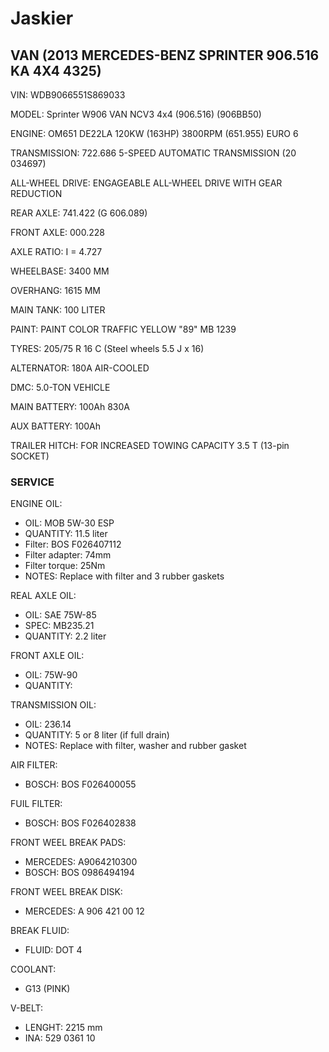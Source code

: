 # Jaskier

## VAN (2013 MERCEDES-BENZ SPRINTER 906.516 KA 4X4 4325)

VIN: 
  WDB9066551S869033

MODEL: 
  Sprinter W906 VAN NCV3 4x4 (906.516) (906BB50)

ENGINE: 
  OM651 DE22LA 120KW (163HP) 3800RPM (651.955) EURO 6

TRANSMISSION: 
  722.686 5-SPEED AUTOMATIC TRANSMISSION (20 034697)

ALL-WHEEL DRIVE: 
  ENGAGEABLE ALL-WHEEL DRIVE WITH GEAR REDUCTION

REAR AXLE: 
  741.422 (G 606.089)

FRONT AXLE:	
  000.228

AXLE RATIO: 
  I = 4.727

WHEELBASE: 
  3400 MM

OVERHANG: 
  1615 MM

MAIN TANK: 
  100 LITER

PAINT: 
  PAINT COLOR TRAFFIC YELLOW "89" MB 1239

TYRES: 
  205/75 R 16 C (Steel wheels 5.5 J x 16)

ALTERNATOR: 
  180A AIR-COOLED

DMC: 
  5.0-TON VEHICLE

MAIN BATTERY:
  100Ah 830A

AUX BATTERY:
  100Ah

TRAILER HITCH: 
  FOR INCREASED TOWING CAPACITY 3.5 T (13-pin SOCKET)

### SERVICE

ENGINE OIL:
  - OIL: MOB 5W-30 ESP
  - QUANTITY: 11.5 liter
  - Filter: BOS F026407112
  - Filter adapter: 74mm
  - Filter torque: 25Nm
  - NOTES: Replace with filter and 3 rubber gaskets
  
REAL AXLE OIL:
  - OIL: SAE 75W-85
  - SPEC: MB235.21
  - QUANTITY: 2.2 liter

FRONT AXLE OIL:
  - OIL: 75W-90
  - QUANTITY:
  
TRANSMISSION OIL:
  - OIL: 236.14
  - QUANTITY: 5 or 8 liter (if full drain)
  - NOTES: Replace with filter, washer and rubber gasket

AIR FILTER:
  - BOSCH: BOS F026400055

FUIL FILTER:
  - BOSCH: BOS F026402838

FRONT WEEL BREAK PADS:
  - MERCEDES: A9064210300
  - BOSCH: BOS 0986494194

FRONT WEEL BREAK DISK:
  - MERCEDES: A 906 421 00 12
  
BREAK FLUID:
  - FLUID: DOT 4

COOLANT:
  - G13 (PINK)

V-BELT:
  - LENGHT: 2215 mm
  - INA: 529 0361 10
  
